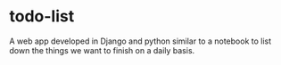 # todo-list
A web app developed in Django and python similar to a notebook to list down the things we want to finish on a daily basis.
